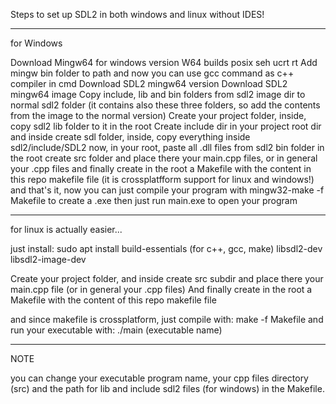 Steps to set up SDL2 in both windows and linux without IDES!

-----
for Windows

Download Mingw64 for windows version W64 builds posix seh ucrt rt
Add mingw bin folder to path and now you can use gcc command as c++ compiler in cmd
Download SDL2 mingw64 version
Download SDL2 mingw64 image
Copy include, lib and bin folders from sdl2 image dir to normal sdl2 folder (it contains also these three folders, so add the contents from the image to the normal version)
Create your project folder, inside, copy sdl2 lib folder to it in the root
Create include dir in your project root dir and inside create sdl folder, inside, copy everything inside sdl2/include/SDL2
now, in your root, paste all .dll files from sdl2 bin folder
in the root create src folder and place there your main.cpp files, or in general your .cpp files
and finally create in the root a Makefile with the content in this repo makefile file (it is crossplatfform support for linux and windows!) 
and that's it, now you can just compile your program with mingw32-make -f Makefile to create a .exe
then just run main.exe to open your program

-----
for linux is actually easier...

just install: sudo apt install build-essentials (for c++, gcc, make) libsdl2-dev libsdl2-image-dev

Create your project folder, and inside create src subdir and place there your main.cpp file (or in general your .cpp files)
And finally create in the root a Makefile with the content of this repo makefile file

and since makefile is crossplatform, just compile with: make -f Makefile
and run your executable with: ./main (executable name)


-----
NOTE

you can change your executable program name, your cpp files directory (src) and the path for lib and include sdl2 files (for windows) in the Makefile. 
